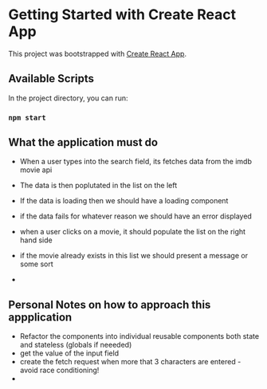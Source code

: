 # Getting Started with Create React App

This project was bootstrapped with [Create React App](https://github.com/facebook/create-react-app).

## Available Scripts

In the project directory, you can run:

### `npm start`



## What the application must do
- When a user types into the search field, its fetches data from the imdb movie api
- The data is then poplutated in the list on the left

- If the data is loading then we should have a loading component
- if the data fails for whatever reason we should have an error displayed

- when a user clicks on a movie, it should populate the list on the right hand side
- if the movie already exists in this list we should present a message or some sort
- 



## Personal Notes on how to approach this appplication
- Refactor the components into individual reusable components both state and stateless (globals if neeeded)
- get the value of the input field
- create the fetch request when more that 3 characters are entered - avoid race conditioning!
- 
